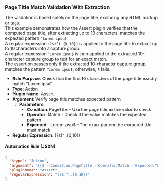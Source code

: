 ### Page Title Match Validation With Extraction

The validation is based solely on the page title, excluding any HTML markup or tags.  
This example demonstrates how the Assert plugin verifies that the computed page title, after extracting up to 10 characters, matches the expected pattern `^Lorem ipsu$`.  
A regular expression `(?s)^(.{0,10})` is applied to the page title to extract up to 10 characters into a capture group.  
A regular expression `^Lorem ipsu$` is then applied to the extracted 10-character capture group to test for an exact match.  
The assertion passes only if the extracted 10-character capture group matches the pattern `^Lorem ipsu$`; otherwise, it fails.

- **Rule Purpose**: Check that the first 10 characters of the page title exactly match "Lorem ipsu".  
- **Type**: Action  
- **Plugin Name**: Assert  
- **Argument**: Verify page title matches expected pattern  
  - **Parameters**:  
    - **Condition**: PageTitle - Use the page title as the value to check  
    - **Operator**: Match - Check if the value matches the expected pattern  
    - **Expected**: ^Lorem ipsu$ - The exact pattern the extracted title must match  
- **Regular Expression**: (?s)^(.{0,10})

#### Automation Rule (JSON)

```json
{
  "$type": "Action",
  "argument": "{{$ --Condition:PageTitle --Operator:Match --Expected:^Lorem ipsu$}}",
  "pluginName": "Assert",
  "regularExpression": "(?s)^(.{0,10})"
}
```

